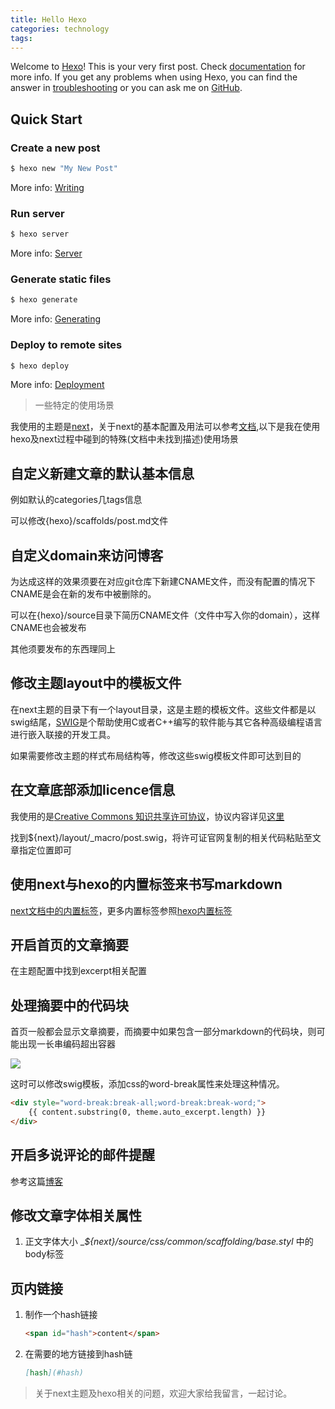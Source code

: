 ```yaml
---
title: Hello Hexo
categories: technology
tags: 
---
```

Welcome to [Hexo](https://hexo.io/)! This is your very first post. Check [documentation](https://hexo.io/docs/) for more info. If you get any problems when using Hexo, you can find the answer in [troubleshooting](https://hexo.io/docs/troubleshooting.html) or you can ask me on [GitHub](https://github.com/hexojs/hexo/issues).

## Quick Start

### Create a new post

``` bash
$ hexo new "My New Post"
```

More info: [Writing](https://hexo.io/docs/writing.html)

### Run server

``` bash
$ hexo server
```

More info: [Server](https://hexo.io/docs/server.html)

### Generate static files

``` bash
$ hexo generate
```

More info: [Generating](https://hexo.io/docs/generating.html)

### Deploy to remote sites

``` bash
$ hexo deploy
```

More info: [Deployment](https://hexo.io/docs/deployment.html)



> 一些特定的使用场景

我使用的主题是[next](https://github.com/iissnan/hexo-theme-next)，关于next的基本配置及用法可以参考[文档](http://theme-next.iissnan.com/),以下是我在使用hexo及next过程中碰到的特殊(文档中未找到描述)使用场景

## 自定义新建文章的默认基本信息

例如默认的categories几tags信息

可以修改{hexo}/scaffolds/post.md文件

## 自定义domain来访问博客

为达成这样的效果须要在对应git仓库下新建CNAME文件，而没有配置的情况下CNAME是会在新的发布中被删除的。

可以在{hexo}/source目录下简历CNAME文件（文件中写入你的domain），这样CNAME也会被发布

其他须要发布的东西理同上

##  修改主题layout中的模板文件

在next主题的目录下有一个layout目录，这是主题的模板文件。这些文件都是以swig结尾，[SWIG](http://www.swig.org/translations/chinese/index.html)是个帮助使用C或者C++编写的软件能与其它各种高级编程语言进行嵌入联接的开发工具。

如果需要修改主题的样式布局结构等，修改这些swig模板文件即可达到目的

## 在文章底部添加licence信息

我使用的是[Creative Commons 知识共享许可协议](https://creativecommons.org/licenses/by-nc-nd/3.0/)，协议内容详见[这里](https://creativecommons.org/licenses/by-nc-nd/3.0/cn/legalcode)

找到${next}/layout/_macro/post.swig，将许可证官网复制的相关代码粘贴至文章指定位置即可

## 使用next与hexo的内置标签来书写markdown

[next文档中的内置标签](http://theme-next.iissnan.com/tag-plugins.html)，更多内置标签参照[hexo内置标签](https://hexo.io/docs/tag-plugins.html)

## 开启首页的文章摘要

在主题配置中找到excerpt相关配置

## 处理摘要中的代码块

首页一般都会显示文章摘要，而摘要中如果包含一部分markdown的代码块，则可能出现一长串编码超出容器

![](http://img.willowspace.cn/willowspace_2016/1485056475711.png)

这时可以修改swig模板，添加css的word-break属性来处理这种情况。

```html
<div style="word-break:break-all;word-break:break-word;">
    {{ content.substring(0, theme.auto_excerpt.length) }}
</div>
```

## 开启多说评论的邮件提醒

参考这篇[博客](http://www.tuicool.com/articles/iEN7riZ)

## 修改文章字体相关属性

1. 正文字体大小 __${next}/source/css/_common/scaffolding/base.styl__ 中的body标签

## 页内链接

1. 制作一个hash链接

   ```html
   <span id="hash">content</span>
   ```

2. 在需要的地方链接到hash链

   ```markdown
   [hash](#hash)
   ```



> 关于next主题及hexo相关的问题，欢迎大家给我留言，一起讨论。